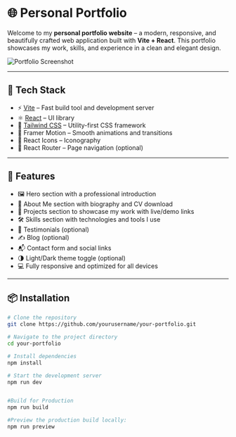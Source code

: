 # 🌐 Personal Portfolio

Welcome to my **personal portfolio website** – a modern, responsive, and beautifully crafted web application built with **Vite + React**. This portfolio showcases my work, skills, and experience in a clean and elegant design.

![Portfolio Screenshot](./screenshot.png) <!-- Optional: Add your screenshot image here -->

---

## 🚀 Tech Stack

- ⚡ [Vite](https://vitejs.dev/) – Fast build tool and development server
- ⚛️ [React](https://reactjs.org/) – UI library
- 💨 [Tailwind CSS](https://tailwindcss.com/) – Utility-first CSS framework
- 🎨 Framer Motion – Smooth animations and transitions
- 🧰 React Icons – Iconography
- 📄 React Router – Page navigation (optional)

---

## 📁 Features

- 🖼️ Hero section with a professional introduction
- 👤 About Me section with biography and CV download
- 💼 Projects section to showcase my work with live/demo links
- 🛠️ Skills section with technologies and tools I use
- 💬 Testimonials (optional)
- ✍️ Blog (optional)
- 📬 Contact form and social links
- 🌗 Light/Dark theme toggle (optional)
- 💻 Fully responsive and optimized for all devices

---

## 📦 Installation

```bash
# Clone the repository
git clone https://github.com/yourusername/your-portfolio.git

# Navigate to the project directory
cd your-portfolio

# Install dependencies
npm install

# Start the development server
npm run dev


#Build for Production
npm run build

#Preview the production build locally:
npm run preview
